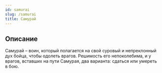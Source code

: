 ```yaml
---
id: samurai
slug: /samurai
title: Самурай
---
```

## Описание
Самурай – воин, который полагается на свой суровый и непреклонный дух бойца, чтобы одолеть врагов. Решимость его непоколебима, и у врагов, вставших на пути Самурая, два варианта: сдаться или умереть в бою.